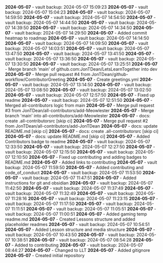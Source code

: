 **2024-05-07** - vault backup: 2024-05-07 15:09:23
**2024-05-07** - vault backup: 2024-05-07 15:04:23
**2024-05-07** - vault backup: 2024-05-07 14:59:50
**2024-05-07** - vault backup: 2024-05-07 14:54:50
**2024-05-07** - vault backup: 2024-05-07 14:44:50
**2024-05-07** - vault backup: 2024-05-07 14:39:50
**2024-05-07** - vault backup: 2024-05-07 14:34:50
**2024-05-07** - vault backup: 2024-05-07 14:29:50
**2024-05-07** - Added commit heatmap to roadmap
**2024-05-07** - vault backup: 2024-05-07 14:14:50
**2024-05-07** - vault backup: 2024-05-07 14:09:50
**2024-05-07** - vault backup: 2024-05-07 14:03:51
**2024-05-07** - vault backup: 2024-05-07 13:47:50
**2024-05-07** - vault backup: 2024-05-07 13:41:50
**2024-05-07** - vault backup: 2024-05-07 13:36:50
**2024-05-07** - vault backup: 2024-05-07 13:30:50
**2024-05-07** - vault backup: 2024-05-07 13:25:51
**2024-05-07** - Merge branch 'main' of github.com:JonTDean/LetsLearnTogether into dev
**2024-05-07** - Merge pull request #4 from JonTDean/github-workflow/ContributorGreeting
**2024-05-07** - Create greetings.yml
**2024-05-07** - vault backup: 2024-05-07 13:14:50
**2024-05-07** - vault backup: 2024-05-07 13:08:50
**2024-05-07** - vault backup: 2024-05-07 13:02:50
**2024-05-07** - vault backup: 2024-05-07 12:57:50
**2024-05-07** - Fixed up readme
**2024-05-07** - vault backup: 2024-05-07 12:51:50
**2024-05-07** - Merged all-contributors logic from main
**2024-05-07** - Merge pull request #3 from JonTDean/all-contributors/add-Meowlester
**2024-05-07** - Merge branch 'main' into all-contributors/add-Meowlester
**2024-05-07** - docs: create .all-contributorsrc [skip ci]
**2024-05-07** - Merge pull request #2 from JonTDean/all-contributors/add-JonTDean
**2024-05-07** - docs: update README.md [skip ci]
**2024-05-07** - docs: create .all-contributorsrc [skip ci]
**2024-05-07** - docs: update README.md [skip ci]
**2024-05-07** - Added Contributors badge to readme
**2024-05-07** - vault backup: 2024-05-07 12:33:50
**2024-05-07** - vault backup: 2024-05-07 12:27:50
**2024-05-07** - vault backup: 2024-05-07 12:15:50
**2024-05-07** - vault backup: 2024-05-07 12:10:50
**2024-05-07** - Fixed up contributing and adding badges to README.md
**2024-05-07** - Added links to contributing
**2024-05-07** - vault backup: 2024-05-07 11:59:50
**2024-05-07** - Added contributing and code_of_conduct
**2024-05-07** - vault backup: 2024-05-07 11:53:50
**2024-05-07** - vault backup: 2024-05-07 11:47:51
**2024-05-07** - Added instructions for git and obsidian
**2024-05-07** - vault backup: 2024-05-07 11:42:50
**2024-05-07** - vault backup: 2024-05-07 11:37:49
**2024-05-07** - vault backup: 2024-05-07 11:32:49
**2024-05-07** - vault backup: 2024-05-07 11:28:16
**2024-05-07** - vault backup: 2024-05-07 11:23:15
**2024-05-07** - vault backup: 2024-05-07 11:17:50
**2024-05-07** - vault backup: 2024-05-07 11:11:51
**2024-05-07** - vault backup: 2024-05-07 11:05:51
**2024-05-07** - vault backup: 2024-05-07 11:00:51
**2024-05-07** - Added gaming temp readme.md
**2024-05-07** - Created Lessons structure and added placeholder readmes
**2024-05-07** - vault backup: 2024-05-07 10:54:51
**2024-05-07** - Added Lesson structure and media structure
**2024-05-07** - vault backup: 2024-05-07 10:43:50
**2024-05-07** - vault backup: 2024-05-07 10:38:51
**2024-05-07** - vault backup: 2024-05-07 08:54:28
**2024-05-07** - Added to contributing
**2024-05-07** - vault backup: 2024-05-07 08:44:27
**2024-05-07** - Changed to LLT
**2024-05-07** - Added gitignore
**2024-05-07** - Created initial repository

